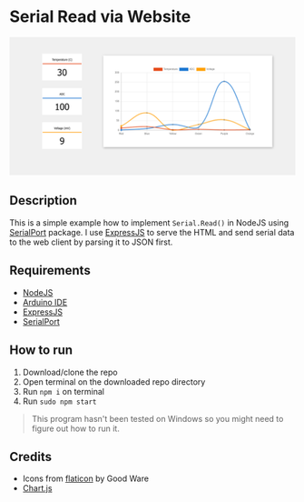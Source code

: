 # Serial Read via Website

<div align="center">
<img src="preview.png" />
</div>

## Description
This is a simple example how to implement `Serial.Read()` in NodeJS using [SerialPort]('https://serialport.io/') package. I use [ExpressJS]('https://expressjs.com/') to serve the HTML and send serial data to the web client by parsing it to JSON first.
## Requirements
* [NodeJS]('https://nodejs.org/')
* [Arduino IDE]('https://www.arduino.cc/')
* [ExpressJS]('https://expressjs.com/')
* [SerialPort]('https://serialport.io/')
## How to run
1. Download/clone the repo
2. Open terminal on the downloaded repo directory
3. Run `npm i` on terminal
4. Run `sudo npm start`
> This program hasn't been tested on Windows so you might need to figure out how to run it.
## Credits
- Icons from [flaticon]('https://www.flaticon.com/free-icon/analytics_2386150') by Good Ware
- [Chart.js]('https://github.com/chartjs')
